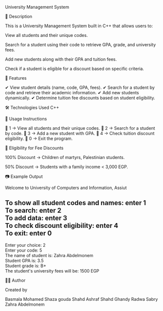 University Management System

📌 Description

This is a University Management System built in C++ that allows users to:

View all students and their unique codes.

Search for a student using their code to retrieve GPA, grade, and university fees.

Add new students along with their GPA and tuition fees.

Check if a student is eligible for a discount based on specific criteria.


🚀 Features

✔ View student details (name, code, GPA, fees).
✔ Search for a student by code and retrieve their academic information.
✔ Add new students dynamically.
✔ Determine tuition fee discounts based on student eligibility.

🛠 Technologies Used
C++

📜 Usage Instructions

🔹 1 → View all students and their unique codes.
🔹 2 → Search for a student by code.
🔹 3 → Add a new student with GPA.
🔹 4 → Check tuition discount eligibility.
🔹 0 → Exit the program.

🏅 Eligibility for Fee Discounts

100% Discount → Children of martyrs, Palestinian students.

50% Discount → Students with a family income < 3,000 EGP.


📷 Example Output

Welcome to University of Computers and Information, Assiut  

To show all student codes and names: enter 1  
To search: enter 2  
To add data: enter 3  
To check discount eligibility: enter 4  
To exit: enter 0  
---------------------------------------------------  

Enter your choice: 2  
Enter your code: 5  
The name of student is: Zahra Abdelmonem  
Student GPA is: 3.5  
Student grade is: B+  
The student's university fees will be: 1500 EGP

👩‍💻 Author

Created by
 
Basmala Mohamed 
Shaza gouda 
Shahd Ashraf 
Shahd Ghandy 
Radwa Sabry
Zahra Abdelmonem
